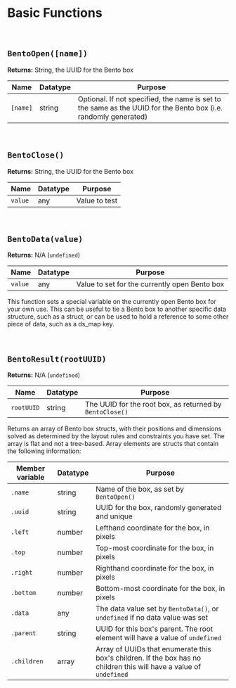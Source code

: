 # Basic Functions

&nbsp;

## `BentoOpen([name])`

**Returns:** String, the UUID for the Bento box

|Name    |Datatype|Purpose                                                                                                        |
|--------|--------|---------------------------------------------------------------------------------------------------------------|
|`[name]`|string  |Optional. If not specified, the name is set to the same as the UUID for the Bento box (i.e. randomly generated)|

&nbsp;

## `BentoClose()`

**Returns:** String, the UUID for the Bento box

|Name   |Datatype|Purpose      |
|-------|--------|-------------|
|`value`|any     |Value to test|

&nbsp;

## `BentoData(value)`

**Returns:** N/A (`undefined`)

|Name   |Datatype|Purpose                                      |
|-------|--------|---------------------------------------------|
|`value`|any     |Value to set for the currently open Bento box|

This function sets a special variable on the currently open Bento box for your own use. This can be useful to tie a Bento box to another specific data structure, such as a struct, or can be used to hold a reference to some other piece of data, such as a ds_map key.

&nbsp;

## `BentoResult(rootUUID)`

**Returns:** N/A (`undefined`)

|Name      |Datatype|Purpose                                                 |
|----------|--------|--------------------------------------------------------|
|`rootUUID`|string  |The UUID for the root box, as returned by `BentoClose()`|

Returns an array of Bento box structs, with their positions and dimensions solved as determined by the layout rules and constraints you have set. The array is flat and not a tree-based. Array elements are structs that contain the following information:

|Member variable|Datatype|Purpose                                                                                                            |
|---------------|--------|-------------------------------------------------------------------------------------------------------------------|
|`.name`        |string  |Name of the box, as set by `BentoOpen()`                                                                           |
|`.uuid`        |string  |UUID for the box, randomly generated and unique                                                                    |
|`.left`        |number  |Lefthand coordinate for the box, in pixels                                                                         |
|`.top`         |number  |Top-most coordinate for the box, in pixels                                                                         |
|`.right`       |number  |Righthand coordinate for the box, in pixels                                                                        |
|`.bottom`      |number  |Bottom-most coordinate for the box, in pixels                                                                      |
|`.data`        |any     |The data value set by `BentoData()`, or `undefined` if no data value was set                                       |
|`.parent`      |string  |UUID for this box's parent. The root element will have a value of `undefined`                                      |
|`.children`    |array   |Array of UUIDs that enumerate this box's children. If the box has no children this will have a value of `undefined`|